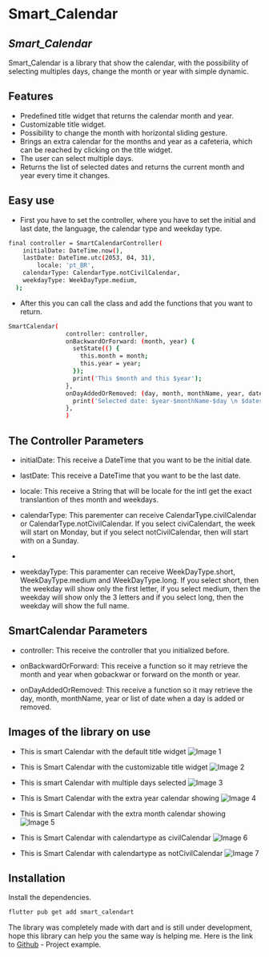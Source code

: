 # Smart_Calendar
## _Smart_Calendar_

Smart_Calendar is a library that show the calendar, with the possibility of selecting multiples days, change the month or year with simple dynamic.

## Features

- Predefined title widget that returns the calendar month and year.
- Customizable title widget.
- Possibility to change the month with horizontal sliding gesture.
- Brings an extra calendar for the months and year as a cafeteria, which can be reached by clicking on the title widget.
- The user can select multiple days.
- Returns the list of selected dates and returns the current month and year every time it changes.

## Easy use
 - First you have to set the controller, where you have to set the initial and last date, the language, the calendar type and weekday type.
```sh
final controller = SmartCalendarController(
    initialDate: DateTime.now(),
    lastDate: DateTime.utc(2053, 04, 31),
        locale: 'pt_BR',
    calendarType: CalendarType.notCivilCalendar,
    weekdayType: WeekDayType.medium,
  );
```
 - After this you can call the class and add the functions that you want to return.
```sh
SmartCalendar(
                controller: controller,
                onBackwardOrForward: (month, year) {
                  setState(() {
                    this.month = month;
                    this.year = year;
                  });
                  print('This $month and this $year');
                },
                onDayAddedOrRemoved: (day, month, monthName, year, dates) {
                  print('Selected date: $year-$monthName-$day \n $dates');
                },
                )
```

## The Controller Parameters
- initialDate: This receive a DateTime that you want to be the initial date.

- lastDate: This receive a DateTime that you want to be the last date.

- locale: This receive a String that will be locale for the intl get the exact translantion of thes month and weekdays.

- calendarType: This parementer can receive CalendarType.civilCalendar or CalendarType.notCivilCalendar. If you select civiCalendart, the week will start on Monday, but if you select notCivilCalendar, then will start with on a Sunday.
- 
- weekdayType: This paramenter can receive WeekDayType.short, WeekDayType.medium and WeekDayType.long. If you select short, then the weekday will show only the first letter, if you select medium, then the weekday will show only the 3 letters and if you select long, then the weekday will show the full name.

## SmartCalendar Parameters
- controller: This receive the controller that you initialized before.

- onBackwardOrForward: This receive a function so it may retrieve the month and year when gobackwar or forward on the month or year.

- onDayAddedOrRemoved: This receive a function so it may retrieve the day, month, monthName, year or list of date when a day is added or removed.

## Images of the library on use
 - This is smart Calendar with the default title widget
![Image 1](https://i.ibb.co/G9yYPsT/Whats-App-Image-2021-05-09-at-19-15-08.jpg)

 - This is Smart Calendar with the customizable title widget
![Image 2](https://i.ibb.co/FKMksbs/Whats-App-Image-2021-05-09-at-19-15-08-4.jpg)

 - This is smart Calendar with multiple days selected
![Image 3](https://i.ibb.co/ZYT04hr/Whats-App-Image-2021-05-09-at-19-15-08-2.jpg)

 - This is Smart Calendar with the extra year calendar showing
![Image 4](https://i.ibb.co/myj7pk5/Whats-App-Image-2021-05-09-at-19-15-08-3.jpg)

 - This is Smart Calendar with the extra month calendar showing
![Image 5](https://i.ibb.co/k8yzJhk/Whats-App-Image-2021-05-09-at-19-15-08-5.jpg)

 - This is Smart Calendar with calendartype as civilCalendar
![Image 6](https://i.ibb.co/YdK3zPh/Whats-App-Image-2021-05-09-at-19-15-08-7.jpg)

 - This is Smart Calendar with calendartype as notCivilCalendar
![Image 7](https://i.ibb.co/FKMksbs/Whats-App-Image-2021-05-09-at-19-15-08-4.jpg)

## Installation

Install the dependencies.

```sh
flutter pub get add smart_calendart
```

The library was completely made with dart and is still under development, hope this library can help you the same way is helping me. Here is the link to [Github](https://github.com/Marco4763/smart_calendar/blob/master/example/lib/main.dart) - Project example.